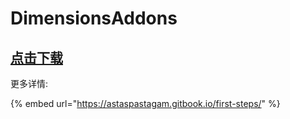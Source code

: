 # DimensionsAddons

## [点击下载](https://www.spigotmc.org/resources/83982/)

更多详情:

{% embed url="https://astaspastagam.gitbook.io/first-steps/" %}
